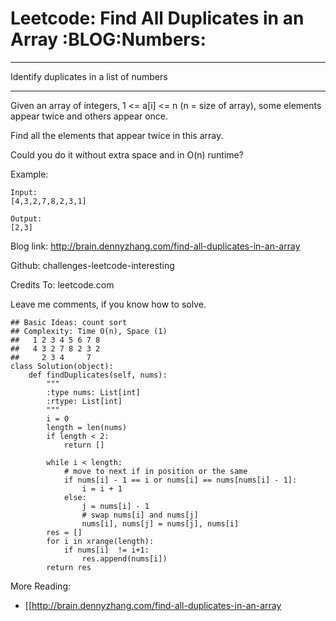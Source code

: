# Leetcode: Find All Duplicates in an Array     :BLOG:Numbers:


---

Identify duplicates in a list of numbers  

---

Given an array of integers, 1 <= a[i] <= n (n = size of array), some elements appear twice and others appear once.  

Find all the elements that appear twice in this array.  

Could you do it without extra space and in O(n) runtime?  

Example:  

    Input:
    [4,3,2,7,8,2,3,1]
    
    Output:
    [2,3]

Blog link: <http://brain.dennyzhang.com/find-all-duplicates-in-an-array>  

Github: challenges-leetcode-interesting  

Credits To: leetcode.com  

Leave me comments, if you know how to solve.  

    ## Basic Ideas: count sort
    ## Complexity: Time O(n), Space (1)
    ##   1 2 3 4 5 6 7 8
    ##   4 3 2 7 8 2 3 2
    ##     2 3 4     7
    class Solution(object):
        def findDuplicates(self, nums):
            """
            :type nums: List[int]
            :rtype: List[int]
            """
            i = 0
            length = len(nums)
            if length < 2:
                return []
    
            while i < length:
                # move to next if in position or the same
                if nums[i] - 1 == i or nums[i] == nums[nums[i] - 1]:
                    i = i + 1
                else:
                    j = nums[i] - 1
                    # swap nums[i] and nums[j]
                    nums[i], nums[j] = nums[j], nums[i]
            res = []
            for i in xrange(length):
                if nums[i]  != i+1:
                    res.append(nums[i])
            return res

More Reading:  
-   [[<http://brain.dennyzhang.com/find-all-duplicates-in-an-array>